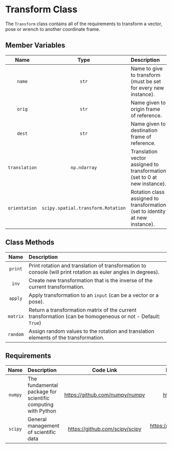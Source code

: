 # Transform Class

The `Transform` class contains all of the requirements to transform a vector, pose or wrench to another coordinate frame.

## Member Variables

| Name | Type | Description |
| :--: | :--: | :---------- |
| `name` | `str` | Name to give to transform (must be set for every new instance). |
| `orig` | `str` | Name given to origin frame of reference. |
| `dest` | `str` | Name given to destination frame of reference. |
| `translation` | `np.ndarray` | Translation vector assigned to transformation (set to 0 at new instance). |
| `orientation` | `scipy.spatial.transform.Rotation` | Rotation class assigned to transformation (set to identity at new instance). |

## Class Methods

| Name | Description |
| :--: | :---------- |
| `print` | Print rotation and translation of transformation to console (will print rotation as euler angles in degrees). |
| `inv` | Create new transformation that is the inverse of the current transformation. |
| `apply` | Apply transformation to an `input` (can be a vector or a pose). |
| `matrix` | Return a transformation matrix of the current transformation (can be homogeneous or not - Default: `True`) |
| `random` | Assign random values to the rotation and translation elements of the transformation. |

## Requirements

| Name | Description | Code Link | Documentation Link |
| :--: | :---------- | :-------: | :----------------: |
| `numpy` | The fundamental package for scientific computing with Python | <https://github.com/numpy/numpy> | <https://numpy.org/doc/> |
| `scipy` | General management of scientific data | <https://github.com/scipy/scipy> | <https://docs.scipy.org/doc/scipy-1.8.1/> |
